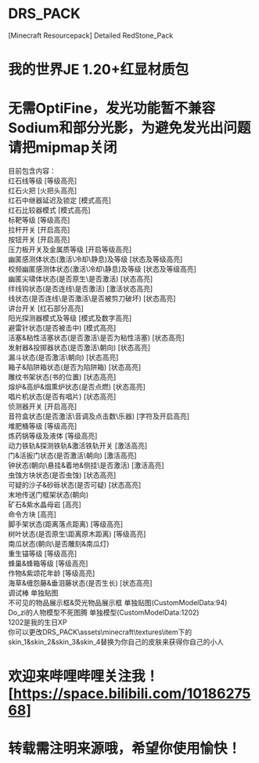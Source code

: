 # DRS_PACK
[Minecraft Resourcepack] Detailed RedStone_Pack
# 我的世界JE 1.20+红显材质包

# 无需OptiFine，发光功能暂不兼容Sodium和部分光影，为避免发光出问题请把mipmap关闭

目前包含内容：  
红石线等级 [等级高亮]  
红石火把 [火把头高亮]  
红石中继器延迟及锁定 [模式高亮]  
红石比较器模式 [模式高亮]  
标靶等级 [等级高亮]  
拉杆开关 [开启高亮]  
按钮开关 [开启高亮]  
压力板开关及金属质等级 [开启等级高亮]  
幽匿感测体状态(激活\冷却\静息)及等级 [状态及等级高亮]  
校频幽匿感测体状态(激活\冷却\静息)及等级 [状态及等级高亮]  
幽匿尖啸体状态(是否原生\是否激活) [状态高亮]  
绊线钩状态(是否连线\是否激活) [激活状态高亮]  
线状态(是否连线\是否激活\是否被剪刀破坏) [状态高亮]  
讲台开关 [红石部分高亮]  
阳光探测器模式及等级 [模式及数字高亮]  
避雷针状态(是否被击中) [模式高亮]  
活塞&粘性活塞状态(是否激活\是否为粘性活塞) [状态高亮]  
发射器&投掷器状态(是否激活\朝向) [状态高亮]  
漏斗状态(是否激活\朝向) [状态高亮]  
箱子&陷阱箱状态(是否为陷阱箱) [状态高亮]  
雕纹书架状态(书的位置) [状态高亮]  
熔炉&高炉&烟熏炉状态(是否点燃) [状态高亮]  
唱片机状态(是否有唱片) [状态高亮]  
侦测器开关 [开启高亮]  
音符盒状态(是否激活\音调及点击数\乐器) [字符及开启高亮]  
堆肥桶等级 [等级高亮]  
炼药锅等级及液体 [等级高亮]  
动力铁轨&探测铁轨&激活铁轨开关 [激活高亮]  
门&活扳门状态(是否激活\朝向) [激活高亮]  
钟状态(朝向\悬挂&着地&侧挂\是否激活) [激活高亮]  
虫蚀方块状态(是否虫蚀) [状态高亮]  
可疑的沙子&砂砾状态(是否可疑) [状态高亮]  
末地传送门框架状态(朝向)  
矿石&紫水晶母岩 [高亮]  
命令方块 [高亮]  
脚手架状态(距离落点距离) [等级高亮]  
树叶状态(是否原生\距离原木距离) [等级高亮]  
南瓜状态(朝向\是否雕刻&南瓜灯)  
重生锚等级 [等级高亮]  
蜂巢&蜂箱等级 [等级高亮]  
作物&紫颂花年龄 [等级高亮]  
海草&缠怨藤&垂泪藤状态(是否生长) [状态高亮]  
调试棒 单独贴图  
不可见的物品展示框&荧光物品展示框 单独贴图(CustomModelData:94)  
Do_zi的人物模型不死图腾 单独模型(CustomModelData:1202)  
1202是我的生日XP  
你可以更改DRS_PACK\assets\minecraft\textures\item下的skin_1&skin_2&skin_3&skin_4替换为你自己的皮肤来获得你自己的小人

# 欢迎来哔哩哔哩关注我！[https://space.bilibili.com/1018627568]
# 转载需注明来源哦，希望你使用愉快！
